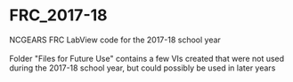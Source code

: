 # FRC_2017-18
NCGEARS FRC LabView code for the 2017-18 school year\
\
Folder "Files for Future Use" contains a few VIs created that were not used during the 2017-18 school year, but could possibly be used in later years
